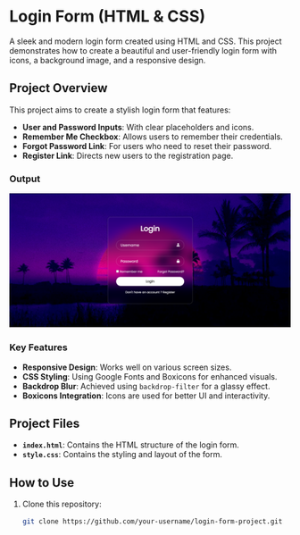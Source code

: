 # Login Form (HTML & CSS)

A sleek and modern login form created using HTML and CSS. This project demonstrates how to create a beautiful and user-friendly login form with icons, a background image, and a responsive design.

## Project Overview

This project aims to create a stylish login form that features:
- **User and Password Inputs**: With clear placeholders and icons.
- **Remember Me Checkbox**: Allows users to remember their credentials.
- **Forgot Password Link**: For users who need to reset their password.
- **Register Link**: Directs new users to the registration page.

### Output

![Login Form](./Login-form-output.png)

### Key Features

- **Responsive Design**: Works well on various screen sizes.
- **CSS Styling**: Using Google Fonts and Boxicons for enhanced visuals.
- **Backdrop Blur**: Achieved using `backdrop-filter` for a glassy effect.
- **Boxicons Integration**: Icons are used for better UI and interactivity.

## Project Files

- **`index.html`**: Contains the HTML structure of the login form.
- **`style.css`**: Contains the styling and layout of the form.

## How to Use

1. Clone this repository:
   ```bash
   git clone https://github.com/your-username/login-form-project.git
